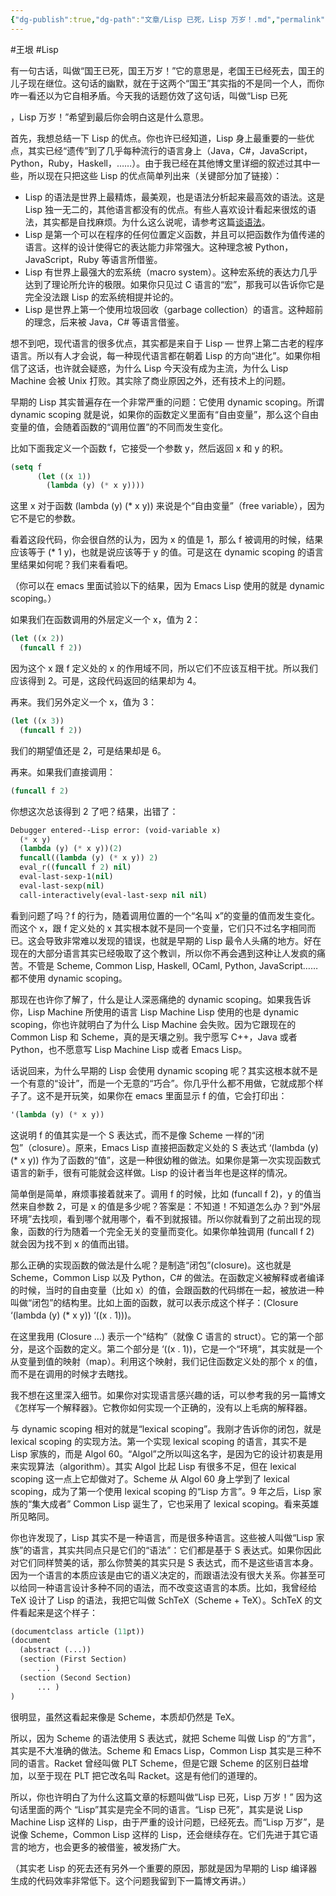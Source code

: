 ```yaml
---
{"dg-publish":true,"dg-path":"文章/Lisp 已死，Lisp 万岁！.md","permalink":"/文章/Lisp 已死，Lisp 万岁！/","dgEnableSearch":"true","created":"2023-08-29T16:09:35.000+08:00","updated":"2023-11-14T13:30:57.000+08:00"}
---
```


#王垠 #Lisp 

有一句古话，叫做“国王已死，国王万岁！”它的意思是，老国王已经死去，国王的儿子现在继位。这句话的幽默，就在于这两个“国王”其实指的不是同一个人，而你咋一看还以为它自相矛盾。今天我的话题仿效了这句话，叫做“Lisp 已死

，Lisp 万岁！”希望到最后你会明白这是什么意思。

首先，我想总结一下 Lisp 的优点。你也许已经知道，Lisp 身上最重要的一些优点，其实已经“遗传”到了几乎每种流行的语言身上（Java，C#，JavaScript，Python，Ruby，Haskell，……）。由于我已经在其他博文里详细的叙述过其中一些，所以现在只把这些 Lisp 的优点简单列出来（关键部分加了链接）：

* Lisp 的语法是世界上最精炼，最美观，也是语法分析起来最高效的语法。这是 Lisp 独一无二的，其他语言都没有的优点。有些人喜欢设计看起来很炫的语法，其实都是自找麻烦。为什么这么说呢，请参考这篇[谈语法](谈语法.md)。
* Lisp 是第一个可以在程序的任何位置定义函数，并且可以把函数作为值传递的语言。这样的设计使得它的表达能力非常强大。这种理念被 Python，JavaScript，Ruby 等语言所借鉴。
* Lisp 有世界上最强大的宏系统（macro system）。这种宏系统的表达力几乎达到了理论所允许的极限。如果你只见过 C 语言的“宏”，那我可以告诉你它是完全没法跟 Lisp 的宏系统相提并论的。
* Lisp 是世界上第一个使用垃圾回收（garbage collection）的语言。这种超前的理念，后来被 Java，C# 等语言借鉴。

想不到吧，现代语言的很多优点，其实都是来自于 Lisp — 世界上第二古老的程序语言。所以有人才会说，每一种现代语言都在朝着 Lisp 的方向“进化”。如果你相信了这话，也许就会疑惑，为什么 Lisp 今天没有成为主流，为什么 Lisp Machine 会被 Unix 打败。其实除了商业原因之外，还有技术上的问题。

早期的 Lisp 其实普遍存在一个非常严重的问题：它使用 dynamic scoping。所谓 dynamic scoping 就是说，如果你的函数定义里面有“自由变量”，那么这个自由变量的值，会随着函数的“调用位置”的不同而发生变化。

比如下面我定义一个函数 f，它接受一个参数 y，然后返回 x 和 y 的积。

``` lisp
(setq f 
      (let ((x 1)) 
        (lambda (y) (* x y))))
```

这里 x 对于函数 (lambda (y) (* x y)) 来说是个“自由变量”（free variable），因为它不是它的参数。

看着这段代码，你会很自然的认为，因为 x 的值是 1，那么 f 被调用的时候，结果应该等于 (* 1 y)，也就是说应该等于 y 的值。可是这在 dynamic scoping 的语言里结果如何呢？我们来看看吧。

（你可以在 emacs 里面试验以下的结果，因为 Emacs Lisp 使用的就是 dynamic scoping。）

如果我们在函数调用的外层定义一个 x，值为 2：

``` lisp
(let ((x 2))
  (funcall f 2))
```

因为这个 x 跟 f 定义处的 x 的作用域不同，所以它们不应该互相干扰。所以我们应该得到 2。可是，这段代码返回的结果却为 4。

再来。我们另外定义一个 x，值为 3：

``` lisp
(let ((x 3))
  (funcall f 2))
```

我们的期望值还是 2，可是结果却是 6。

再来。如果我们直接调用：

``` lisp
(funcall f 2)
```

你想这次总该得到 2 了吧？结果，出错了：

``` lisp
Debugger entered--Lisp error: (void-variable x)
  (* x y)
  (lambda (y) (* x y))(2)
  funcall((lambda (y) (* x y)) 2)
  eval_r((funcall f 2) nil)
  eval-last-sexp-1(nil)
  eval-last-sexp(nil)
  call-interactively(eval-last-sexp nil nil)
```

看到问题了吗？f 的行为，随着调用位置的一个“名叫 x”的变量的值而发生变化。而这个 x，跟 f 定义处的 x 其实根本就不是同一个变量，它们只不过名字相同而已。这会导致非常难以发现的错误，也就是早期的 Lisp 最令人头痛的地方。好在现在的大部分语言其实已经吸取了这个教训，所以你不再会遇到这种让人发疯的痛苦。不管是 Scheme, Common Lisp, Haskell, OCaml, Python, JavaScript…… 都不使用 dynamic scoping。

那现在也许你了解了，什么是让人深恶痛绝的 dynamic scoping。如果我告诉你，Lisp Machine 所使用的语言 Lisp Machine Lisp 使用的也是 dynamic scoping，你也许就明白了为什么 Lisp Machine 会失败。因为它跟现在的 Common Lisp 和 Scheme，真的是天壤之别。我宁愿写 C++，Java 或者 Python，也不愿意写 Lisp Machine Lisp 或者 Emacs Lisp。

话说回来，为什么早期的 Lisp 会使用 dynamic scoping 呢？其实这根本就不是一个有意的“设计”，而是一个无意的“巧合”。你几乎什么都不用做，它就成那个样子了。这不是开玩笑，如果你在 emacs 里面显示 f 的值，它会打印出：

``` lisp
'(lambda (y) (* x y))
```

这说明 f 的值其实是一个 S 表达式，而不是像 Scheme 一样的“闭包”（closure）。原来，Emacs Lisp 直接把函数定义处的 S 表达式 ‘(lambda (y) (* x y)) 作为了函数的“值”，这是一种很幼稚的做法。如果你是第一次实现函数式语言的新手，很有可能就会这样做。Lisp 的设计者当年也是这样的情况。

简单倒是简单，麻烦事接着就来了。调用 f 的时候，比如 (funcall f 2)，y 的值当然来自参数 2，可是 x 的值是多少呢？答案是：不知道！不知道怎么办？到“外层环境”去找呗，看到哪个就用哪个，看不到就报错。所以你就看到了之前出现的现象，函数的行为随着一个完全无关的变量而变化。如果你单独调用 (funcall f 2) 就会因为找不到 x 的值而出错。

那么正确的实现函数的做法是什么呢？是制造“闭包”(closure)。这也就是 Scheme，Common Lisp 以及 Python，C# 的做法。在函数定义被解释或者编译的时候，当时的自由变量（比如 x）的值，会跟函数的代码绑在一起，被放进一种叫做“闭包”的结构里。比如上面的函数，就可以表示成这个样子：(Closure ‘(lambda (y) (* x y)) ‘((x . 1)))。

在这里我用 (Closure …) 表示一个“结构”（就像 C 语言的 struct）。它的第一个部分，是这个函数的定义。第二个部分是 ‘((x . 1))，它是一个“环境”，其实就是一个从变量到值的映射（map）。利用这个映射，我们记住函数定义处的那个 x 的值，而不是在调用的时候才去瞎找。

我不想在这里深入细节。如果你对实现语言感兴趣的话，可以参考我的另一篇博文《怎样写一个解释器》。它教你如何实现一个正确的，没有以上毛病的解释器。

与 dynamic scoping 相对的就是“lexical scoping”。我刚才告诉你的闭包，就是 lexical scoping 的实现方法。第一个实现 lexical scoping 的语言，其实不是 Lisp 家族的，而是 Algol 60。“Algol”之所以叫这名字，是因为它的设计初衷是用来实现算法（algorithm）。其实 Algol 比起 Lisp 有很多不足，但在 lexical scoping 这一点上它却做对了。Scheme 从 Algol 60 身上学到了 lexical scoping，成为了第一个使用 lexical scoping 的“Lisp 方言”。9 年之后，Lisp 家族的“集大成者” Common Lisp 诞生了，它也采用了 lexical scoping。看来英雄所见略同。

你也许发现了，Lisp 其实不是一种语言，而是很多种语言。这些被人叫做“Lisp 家族”的语言，其实共同点只是它们的“语法”：它们都是基于 S 表达式。如果你因此对它们同样赞美的话，那么你赞美的其实只是 S 表达式，而不是这些语言本身。因为一个语言的本质应该是由它的语义决定的，而跟语法没有很大关系。你甚至可以给同一种语言设计多种不同的语法，而不改变这语言的本质。比如，我曾经给 TeX 设计了 Lisp 的语法，我把它叫做 SchTeX（Scheme + TeX）。SchTeX 的文件看起来是这个样子：

``` lisp
(documentclass article (11pt))
(document
  (abstract (...))
  (section (First Section)
      ... )
  (section (Second Section)
      ... )
)
```

很明显，虽然这看起来像是 Scheme，本质却仍然是 TeX。

所以，因为 Scheme 的语法使用 S 表达式，就把 Scheme 叫做 Lisp 的“方言”，其实是不大准确的做法。Scheme 和 Emacs Lisp，Common Lisp 其实是三种不同的语言。Racket 曾经叫做 PLT Scheme，但是它跟 Scheme 的区别日益增加，以至于现在 PLT 把它改名叫 Racket。这是有他们的道理的。

所以，你也许明白了为什么这篇文章的标题叫做“Lisp 已死，Lisp 万岁！” 因为这句话里面的两个 “Lisp”其实是完全不同的语言。“Lisp 已死”，其实是说 Lisp Machine Lisp 这样的 Lisp，由于严重的设计问题，已经死去。而“Lisp 万岁”，是说像 Scheme，Common Lisp 这样的 Lisp，还会继续存在。它们先进于其它语言的地方，也会更多的被借鉴，被发扬广大。

（其实老 Lisp 的死去还有另外一个重要的原因，那就是因为早期的 Lisp 编译器生成的代码效率非常低下。这个问题我留到下一篇博文再讲。）